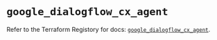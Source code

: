 # `google_dialogflow_cx_agent`

Refer to the Terraform Registory for docs: [`google_dialogflow_cx_agent`](https://www.terraform.io/docs/providers/google-beta/r/google_dialogflow_cx_agent).

